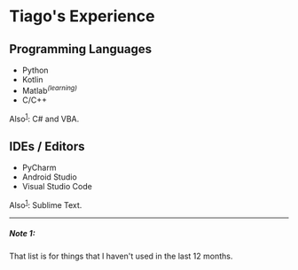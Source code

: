 # Tiago's Experience

## Programming Languages

- Python
- Kotlin
- Matlab<sup>_(learning)_</sup>
- C/C++

Also<sup>[1](#note-1)</sup>: C# and VBA.


## IDEs / Editors

- PyCharm
- Android Studio
- Visual Studio Code

Also<sup>[1](#note-1)</sup>: Sublime Text.

---

##### Note 1:
That list is for things that I haven't used in the last 12 months.
